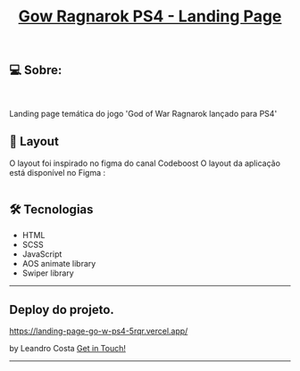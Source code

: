 <h1 align="center">
    <a href="#"> Gow Ragnarok PS4 - Landing Page </a>
</h1>
<br>

## 💻 Sobre:
<br>

Landing page temática do jogo 'God of War Ragnarok lançado para PS4'


## 🎨 Layout

O layout foi inspirado no figma do canal Codeboost
O layout da aplicação está disponível no Figma :

<a href="https://www.figma.com/file/BPHOdrrzDnuvKPurADmIsW/Codeboost---God-of-War-Ragnarok?node-id=0%3A1&t=x0igKrsERNUB2qFL-1">
  <img alt="" src="https://img.shields.io/badge/Acessar%20Layout%20-Figma-%2304D361">
</a>


## 🛠 Tecnologias

- HTML
- SCSS
- JavaScript
- AOS animate library
- Swiper library

---

## Deploy do projeto.
https://landing-page-go-w-ps4-5rqr.vercel.app/


 by Leandro Costa  [Get in Touch!](https://www.linkedin.com/in/leandro-costa-b23515220/)

---
